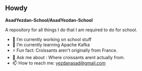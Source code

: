 ## Howdy 


**AsadYezdan-School/AsadYezdan-School**

A repository for all things I do that I am required to do for school.



- 🔭 I’m currently working on school stuff
- 🌱 I’m currently learning Apache Kafka
- ⚡ Fun fact: Croissants aren't originally from France.
- 💬 Ask me about : Where croissants arent actually from.
- 📫 How to reach me: yezdanasad@gmail.com
